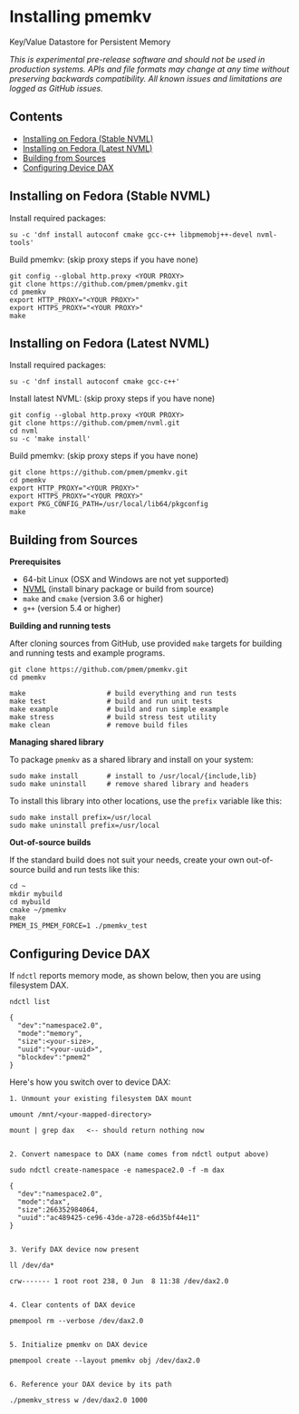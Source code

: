 # Installing pmemkv
Key/Value Datastore for Persistent Memory

*This is experimental pre-release software and should not be used in
production systems. APIs and file formats may change at any time without
preserving backwards compatibility. All known issues and limitations
are logged as GitHub issues.*

Contents
--------

<ul>
<li><a href="#fedora_stable_nvml">Installing on Fedora (Stable NVML)</a></li>
<li><a href="#fedora_latest_nvml">Installing on Fedora (Latest NVML)</a></li>
<li><a href="#building_from_sources">Building from Sources</a></li>
<li><a href="#device_dax">Configuring Device DAX</a></li>
</ul>

<a name="fedora_stable_nvml"></a>

Installing on Fedora (Stable NVML)
----------------------------------

Install required packages:

```
su -c 'dnf install autoconf cmake gcc-c++ libpmemobj++-devel nvml-tools'
```

Build pmemkv: (skip proxy steps if you have none)

```
git config --global http.proxy <YOUR PROXY>
git clone https://github.com/pmem/pmemkv.git
cd pmemkv
export HTTP_PROXY="<YOUR PROXY>"
export HTTPS_PROXY="<YOUR PROXY>"
make
```
<a name="fedora_stable_nvml"></a>

Installing on Fedora (Latest NVML)
----------------------------------

Install required packages:

```
su -c 'dnf install autoconf cmake gcc-c++'
```

Install latest NVML: (skip proxy steps if you have none)

```
git config --global http.proxy <YOUR PROXY>
git clone https://github.com/pmem/nvml.git
cd nvml
su -c 'make install'
```

Build pmemkv: (skip proxy steps if you have none)

```
git clone https://github.com/pmem/pmemkv.git
cd pmemkv
export HTTP_PROXY="<YOUR PROXY>"
export HTTPS_PROXY="<YOUR PROXY>"
export PKG_CONFIG_PATH=/usr/local/lib64/pkgconfig
make
```

<a name="building_from_sources"></a>

Building from Sources
---------------------

**Prerequisites**

* 64-bit Linux (OSX and Windows are not yet supported)
* [NVML](https://github.com/pmem/nvml) (install binary package or build from source)
* `make` and `cmake` (version 3.6 or higher)
* `g++` (version 5.4 or higher)

**Building and running tests**

After cloning sources from GitHub, use provided `make` targets for building and running
tests and example programs.

```
git clone https://github.com/pmem/pmemkv.git
cd pmemkv

make                    # build everything and run tests
make test               # build and run unit tests
make example            # build and run simple example
make stress             # build stress test utility
make clean              # remove build files
```

**Managing shared library**

To package `pmemkv` as a shared library and install on your system:
 
```
sudo make install       # install to /usr/local/{include,lib}
sudo make uninstall     # remove shared library and headers
```

To install this library into other locations, use the `prefix` variable like this:

```
sudo make install prefix=/usr/local
sudo make uninstall prefix=/usr/local
```

**Out-of-source builds**

If the standard build does not suit your needs, create your own
out-of-source build and run tests like this:

```
cd ~
mkdir mybuild
cd mybuild
cmake ~/pmemkv
make
PMEM_IS_PMEM_FORCE=1 ./pmemkv_test
```

<a name="device_dax"></a>

Configuring Device DAX
----------------------

If `ndctl` reports memory mode, as shown below, then you are using filesystem DAX.

```
ndctl list

{
  "dev":"namespace2.0",
  "mode":"memory",
  "size":<your-size>,
  "uuid":"<your-uuid>",
  "blockdev":"pmem2"
}
```

Here's how you switch over to device DAX:

```
1. Unmount your existing filesystem DAX mount

umount /mnt/<your-mapped-directory>

mount | grep dax   <-- should return nothing now


2. Convert namespace to DAX (name comes from ndctl output above)

sudo ndctl create-namespace -e namespace2.0 -f -m dax

{
  "dev":"namespace2.0",
  "mode":"dax",
  "size":266352984064,
  "uuid":"ac489425-ce96-43de-a728-e6d35bf44e11"
}


3. Verify DAX device now present

ll /dev/da*

crw------- 1 root root 238, 0 Jun  8 11:38 /dev/dax2.0


4. Clear contents of DAX device

pmempool rm --verbose /dev/dax2.0


5. Initialize pmemkv on DAX device

pmempool create --layout pmemkv obj /dev/dax2.0


6. Reference your DAX device by its path

./pmemkv_stress w /dev/dax2.0 1000

```
